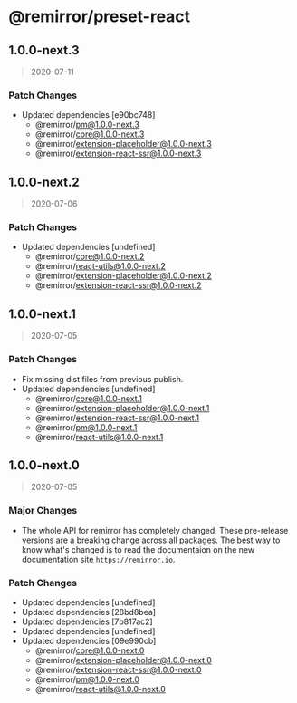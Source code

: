 # @remirror/preset-react

## 1.0.0-next.3

> 2020-07-11

### Patch Changes

- Updated dependencies [e90bc748]
  - @remirror/pm@1.0.0-next.3
  - @remirror/core@1.0.0-next.3
  - @remirror/extension-placeholder@1.0.0-next.3
  - @remirror/extension-react-ssr@1.0.0-next.3

## 1.0.0-next.2

> 2020-07-06

### Patch Changes

- Updated dependencies [undefined]
  - @remirror/core@1.0.0-next.2
  - @remirror/react-utils@1.0.0-next.2
  - @remirror/extension-placeholder@1.0.0-next.2
  - @remirror/extension-react-ssr@1.0.0-next.2

## 1.0.0-next.1

> 2020-07-05

### Patch Changes

- Fix missing dist files from previous publish.
- Updated dependencies [undefined]
  - @remirror/core@1.0.0-next.1
  - @remirror/extension-placeholder@1.0.0-next.1
  - @remirror/extension-react-ssr@1.0.0-next.1
  - @remirror/pm@1.0.0-next.1
  - @remirror/react-utils@1.0.0-next.1

## 1.0.0-next.0

> 2020-07-05

### Major Changes

- The whole API for remirror has completely changed. These pre-release versions are a breaking
  change across all packages. The best way to know what's changed is to read the documentaion on the
  new documentation site `https://remirror.io`.

### Patch Changes

- Updated dependencies [undefined]
- Updated dependencies [28bd8bea]
- Updated dependencies [7b817ac2]
- Updated dependencies [undefined]
- Updated dependencies [09e990cb]
  - @remirror/core@1.0.0-next.0
  - @remirror/extension-placeholder@1.0.0-next.0
  - @remirror/extension-react-ssr@1.0.0-next.0
  - @remirror/pm@1.0.0-next.0
  - @remirror/react-utils@1.0.0-next.0
